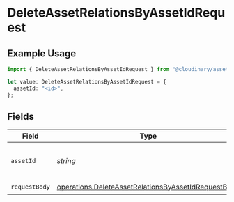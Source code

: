 # DeleteAssetRelationsByAssetIdRequest

## Example Usage

```typescript
import { DeleteAssetRelationsByAssetIdRequest } from "@cloudinary/asset-management/models/operations";

let value: DeleteAssetRelationsByAssetIdRequest = {
  assetId: "<id>",
};
```

## Fields

| Field                                                                                                                      | Type                                                                                                                       | Required                                                                                                                   | Description                                                                                                                |
| -------------------------------------------------------------------------------------------------------------------------- | -------------------------------------------------------------------------------------------------------------------------- | -------------------------------------------------------------------------------------------------------------------------- | -------------------------------------------------------------------------------------------------------------------------- |
| `assetId`                                                                                                                  | *string*                                                                                                                   | :heavy_check_mark:                                                                                                         | The asset ID of the asset to update.                                                                                       |
| `requestBody`                                                                                                              | [operations.DeleteAssetRelationsByAssetIdRequestBody](../../models/operations/deleteassetrelationsbyassetidrequestbody.md) | :heavy_check_mark:                                                                                                         | N/A                                                                                                                        |